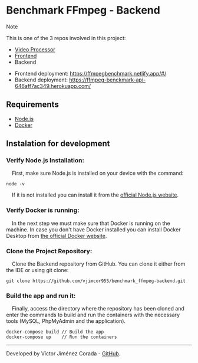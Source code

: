 # Benchmark FFmpeg - Backend

> [!NOTE]
> This is one of the 3 repos involved in this project:
> * [Video Processor](https://github.com/vjimcor955/benchmark_ffmpeg-video_processor.git)
> * [Frontend](https://github.com/vjimcor955/benchmark_ffmpeg-frontend)
> * Backend

* Frontend deployment: https://ffmpegbenchmark.netlify.app/#/
* Backend deployment: https://ffmpeg-benckmark-api-646aff7ac349.herokuapp.com/

## Requirements

  - [Node.js](https://nodejs.org/)
  - [Docker](https://www.docker.com/products/docker-desktop/)

## Instalation for development

### Verify Node.js Installation:

&nbsp;&nbsp;&nbsp;&nbsp;First, make sure Node.js is installed on your device with the command:
```
node -v
``` 
&nbsp;&nbsp;&nbsp;&nbsp;If it is not installed you can install it from the [official Node.js website](https://nodejs.org/).

### Verify Docker is running:

&nbsp;&nbsp;&nbsp;&nbsp;In the next step we must make sure that Docker is running on the machine. In case you don't have Docker installed you can install Docker Desktop from [the official Docker website](https://www.docker.com/products/docker-desktop/).

### Clone the Project Repository:

&nbsp;&nbsp;&nbsp;&nbsp;Clone the Backend repository from GitHub. You can clone it either from the IDE or using git clone:
```
git clone https://github.com/vjimcor955/benchmark_ffmpeg-backend.git
```

### Build the app and run it:

&nbsp;&nbsp;&nbsp;&nbsp;Finally, access the directory where the repository has been cloned and enter the commands to build and run the containers with the necessary tools (MySQL, PhpMyAdmin and the application).
```
docker-compose build // Build the app
docker-compose up    // Run the containers
```

---

Developed by Víctor Jiménez Corada - [GitHub](https://github.com/vjimcor955).
